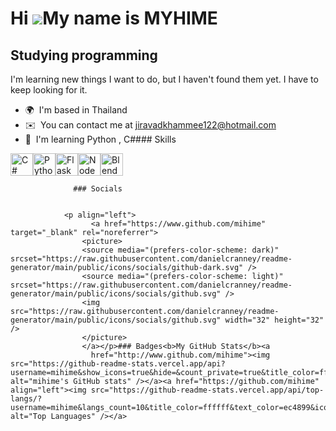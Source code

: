 Hi ![](https://user-images.githubusercontent.com/18350557/176309783-0785949b-9127-417c-8b55-ab5a4333674e.gif)My name is MYHIME
==============================================================================================================================

Studying programming
--------------------

I'm learning new things I want to do, but I haven't found them yet. I have to keep looking for it.

*   🌍  I'm based in Thailand
*   ✉️  You can contact me at [jiravadkhammee122@hotmail.com](mailto:jiravadkhammee122@hotmail.com)
*   🧠  I'm learning Python , C#### Skills 
<p align="left">
<a href="https://docs.microsoft.com/en-us/dotnet/csharp/" target="_blank" rel="noreferrer"><img src="https://raw.githubusercontent.com/danielcranney/readme-generator/main/public/icons/skills/csharp-colored.svg" width="36" height="36" alt="C#" /></a><a href="https://www.python.org/" target="_blank" rel="noreferrer"><img src="https://raw.githubusercontent.com/danielcranney/readme-generator/main/public/icons/skills/python-colored.svg" width="36" height="36" alt="Python" /></a><a href="https://flask.palletsprojects.com/en/2.0.x/" target="_blank" rel="noreferrer"><img src="https://raw.githubusercontent.com/danielcranney/readme-generator/main/public/icons/skills/flask-colored.svg" width="36" height="36" alt="Flask" /></a><a href="https://nodejs.org/en/" target="_blank" rel="noreferrer"><img src="https://raw.githubusercontent.com/danielcranney/readme-generator/main/public/icons/skills/nodejs-colored.svg" width="36" height="36" alt="NodeJS" /></a><a href="https://www.blender.org/" target="_blank" rel="noreferrer"><img src="https://raw.githubusercontent.com/danielcranney/readme-generator/main/public/icons/skills/blender-colored.svg" width="36" height="36" alt="Blender" /></a>
                    </p>
                    
                  ### Socials
                  
                  
                <p align="left">
                      <a href="https://www.github.com/mihime" target="_blank" rel="noreferrer">
                    <picture>
                    <source media="(prefers-color-scheme: dark)" srcset="https://raw.githubusercontent.com/danielcranney/readme-generator/main/public/icons/socials/github-dark.svg" />
                    <source media="(prefers-color-scheme: light)" srcset="https://raw.githubusercontent.com/danielcranney/readme-generator/main/public/icons/socials/github.svg" />
                    <img src="https://raw.githubusercontent.com/danielcranney/readme-generator/main/public/icons/socials/github.svg" width="32" height="32" />
                    </picture>
                    </a></p>### Badges<b>My GitHub Stats</b><a
                      href="http://www.github.com/mihime"><img src="https://github-readme-stats.vercel.app/api?username=mihime&show_icons=true&hide=&count_private=true&title_color=ffffff&text_color=ec4899&icon_color=14b8a6&bg_color=1c1917&hide_border=true&show_icons=true" alt="mihime's GitHub stats" /></a><a href="https://github.com/mihime" align="left"><img src="https://github-readme-stats.vercel.app/api/top-langs/?username=mihime&langs_count=10&title_color=ffffff&text_color=ec4899&icon_color=14b8a6&bg_color=1c1917&hide_border=true&locale=en&custom_title=Top%20%Languages" alt="Top Languages" /></a>
